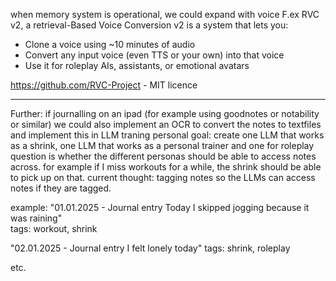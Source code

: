 when memory system is operational, we could expand with voice
F.ex RVC v2, a retrieval-Based Voice Conversion v2 is a system that lets you:
- Clone a voice using ~10 minutes of audio
- Convert any input voice (even TTS or your own) into that voice
- Use it for roleplay AIs, assistants, or emotional avatars

https://github.com/RVC-Project - MIT licence


---

Further: if journalling on an ipad (for example using goodnotes or notability or similar) we could also implement an OCR to convert the notes to textfiles and implement this in LLM traning
personal goal: create one LLM that works as a shrink, one LLM that works as a personal trainer and one for roleplay
question is whether the different personas should be able to access notes across. for example if I miss workouts for a while, the shrink should be able to pick up on that.
current thought: tagging notes so the LLMs can access notes if they are tagged.

example:
"01.01.2025 - Journal entry
Today I skipped jogging because it was raining"  
tags: workout, shrink

"02.01.2025 - Journal entry
I felt lonely today"
tags: shrink, roleplay

etc.


